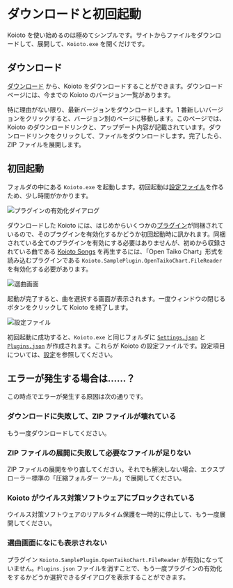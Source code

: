 # ダウンロードと初回起動

Koioto を使い始めるのは極めてシンプルです。サイトからファイルをダウンロードして、展開して、`Koioto.exe` を開くだけです。

## ダウンロード

[ダウンロード](/releases/) から、Koioto をダウンロードすることができます。ダウンロードページには、今までの Koioto のバージョン一覧があります。

特に理由がない限り、最新バージョンをダウンロードします。1 番新しいバージョンをクリックすると、バージョン別のページに移動します。このページでは、Koioto のダウンロードリンクと、アップデート内容が記載されています。ダウンロードリンクをクリックして、ファイルをダウンロードします。完了したら、ZIP ファイルを展開します。

## 初回起動

フォルダの中にある `Koioto.exe` を起動します。初回起動は[設定ファイル](/config/settings-json.html)を作るため、少し時間がかかります。

![プラグインの有効化ダイアログ](/images/guide/trust-plugin.png)

ダウンロードした Koioto には、はじめからいくつかの[プラグイン](/plugin/)が同梱されているので、そのプラグインを有効化するかどうか初回起動時に訊かれます。同梱されている全てのプラグインを有効にする必要はありませんが、初めから収録されている曲である [Koioto Songs](/features/koioto-songs.html) を再生するには、「Open Taiko Chart」形式を読み込むプラグインである `Koioto.SamplePlugin.OpenTaikoChart.FileReader` を有効化する必要があります。

![選曲画面](/images/guide/song-select.png)

起動が完了すると、曲を選択する画面が表示されます。一度ウィンドウの閉じるボタンをクリックして Koioto を終了します。

![設定ファイル](/images/guide/configs.png)

初回起動に成功すると、`Koioto.exe` と同じフォルダに [`Settings.json`](/config/settings-json.html) と [`Plugins.json`](/config/plugins-json.html) が作成されます。これらが Koioto の設定ファイルです。設定項目については、[設定](/config/)を参照してください。

## エラーが発生する場合は……？

この時点でエラーが発生する原因は次の通りです。

### ダウンロードに失敗して、ZIP ファイルが壊れている

もう一度ダウンロードしてください。

### ZIP ファイルの展開に失敗して必要なファイルが足りない

ZIP ファイルの展開をやり直してください。それでも解決しない場合、エクスプローラー標準の「圧縮フォルダー ツール」で展開してください。

### Koioto がウイルス対策ソフトウェアにブロックされている

ウイルス対策ソフトウェアのリアルタイム保護を一時的に停止して、もう一度展開してください。

### 選曲画面になにも表示されない

プラグイン `Koioto.SamplePlugin.OpenTaikoChart.FileReader` が有効になっていません。`Plugins.json` ファイルを消すことで、もう一度プラグインの有効化をするかどうか選択できるダイアログを表示することができます。